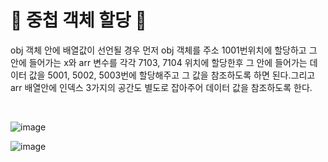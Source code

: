 # 🎃 중첩 객체 할당 🎃

obj 객체 안에 배열값이 선언될 경우 먼저 obj 객체를 주소 1001번위치에 할당하고 그 안에 들어가는 x와 arr 변수를 각각 7103, 7104 위치에 할당한후 그 안에 들어가는 데이터 값을 5001, 5002, 5003번에 할당해주고 그 값을 참조하도록 하면 된다.그리고 arr 배열안에 인덱스 3가지의 공간도 별도로 잡아주어 데이터 값을 참조하도록 한다.

<br/>

![image](https://github.com/limhyerin/StudyNote/assets/70150896/92b5bb78-a5f0-432b-8e02-2734fc488435)

![image](https://github.com/limhyerin/StudyNote/assets/70150896/9d6918e9-9b0e-4483-8400-2392eba79811)
